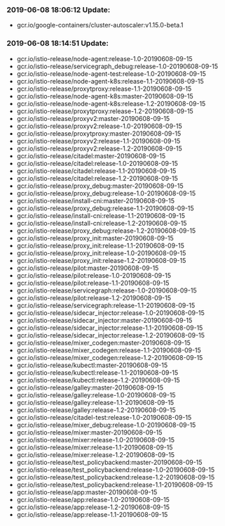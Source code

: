 ### 2019-06-08 18:06:12 Update:

- gcr.io/google-containers/cluster-autoscaler:v1.15.0-beta.1
### 2019-06-08 18:14:51 Update:

- gcr.io/istio-release/node-agent:release-1.0-20190608-09-15
- gcr.io/istio-release/servicegraph_debug:release-1.0-20190608-09-15
- gcr.io/istio-release/node-agent-test:release-1.0-20190608-09-15
- gcr.io/istio-release/node-agent-k8s:release-1.1-20190608-09-15
- gcr.io/istio-release/proxytproxy:release-1.1-20190608-09-15
- gcr.io/istio-release/node-agent-k8s:master-20190608-09-15
- gcr.io/istio-release/node-agent-k8s:release-1.2-20190608-09-15
- gcr.io/istio-release/proxytproxy:release-1.2-20190608-09-15
- gcr.io/istio-release/proxyv2:master-20190608-09-15
- gcr.io/istio-release/proxyv2:release-1.0-20190608-09-15
- gcr.io/istio-release/proxytproxy:master-20190608-09-15
- gcr.io/istio-release/proxyv2:release-1.1-20190608-09-15
- gcr.io/istio-release/proxyv2:release-1.2-20190608-09-15
- gcr.io/istio-release/citadel:master-20190608-09-15
- gcr.io/istio-release/citadel:release-1.0-20190608-09-15
- gcr.io/istio-release/citadel:release-1.1-20190608-09-15
- gcr.io/istio-release/citadel:release-1.2-20190608-09-15
- gcr.io/istio-release/proxy_debug:master-20190608-09-15
- gcr.io/istio-release/proxy_debug:release-1.0-20190608-09-15
- gcr.io/istio-release/install-cni:master-20190608-09-15
- gcr.io/istio-release/proxy_debug:release-1.1-20190608-09-15
- gcr.io/istio-release/install-cni:release-1.1-20190608-09-15
- gcr.io/istio-release/install-cni:release-1.2-20190608-09-15
- gcr.io/istio-release/proxy_debug:release-1.2-20190608-09-15
- gcr.io/istio-release/proxy_init:master-20190608-09-15
- gcr.io/istio-release/proxy_init:release-1.1-20190608-09-15
- gcr.io/istio-release/proxy_init:release-1.0-20190608-09-15
- gcr.io/istio-release/proxy_init:release-1.2-20190608-09-15
- gcr.io/istio-release/pilot:master-20190608-09-15
- gcr.io/istio-release/pilot:release-1.0-20190608-09-15
- gcr.io/istio-release/pilot:release-1.1-20190608-09-15
- gcr.io/istio-release/servicegraph:release-1.0-20190608-09-15
- gcr.io/istio-release/pilot:release-1.2-20190608-09-15
- gcr.io/istio-release/servicegraph:release-1.1-20190608-09-15
- gcr.io/istio-release/sidecar_injector:release-1.0-20190608-09-15
- gcr.io/istio-release/sidecar_injector:master-20190608-09-15
- gcr.io/istio-release/sidecar_injector:release-1.1-20190608-09-15
- gcr.io/istio-release/sidecar_injector:release-1.2-20190608-09-15
- gcr.io/istio-release/mixer_codegen:master-20190608-09-15
- gcr.io/istio-release/mixer_codegen:release-1.1-20190608-09-15
- gcr.io/istio-release/mixer_codegen:release-1.2-20190608-09-15
- gcr.io/istio-release/kubectl:master-20190608-09-15
- gcr.io/istio-release/kubectl:release-1.1-20190608-09-15
- gcr.io/istio-release/kubectl:release-1.2-20190608-09-15
- gcr.io/istio-release/galley:master-20190608-09-15
- gcr.io/istio-release/galley:release-1.0-20190608-09-15
- gcr.io/istio-release/galley:release-1.1-20190608-09-15
- gcr.io/istio-release/galley:release-1.2-20190608-09-15
- gcr.io/istio-release/citadel-test:release-1.0-20190608-09-15
- gcr.io/istio-release/mixer_debug:release-1.0-20190608-09-15
- gcr.io/istio-release/mixer:master-20190608-09-15
- gcr.io/istio-release/mixer:release-1.0-20190608-09-15
- gcr.io/istio-release/mixer:release-1.1-20190608-09-15
- gcr.io/istio-release/mixer:release-1.2-20190608-09-15
- gcr.io/istio-release/test_policybackend:master-20190608-09-15
- gcr.io/istio-release/test_policybackend:release-1.0-20190608-09-15
- gcr.io/istio-release/test_policybackend:release-1.2-20190608-09-15
- gcr.io/istio-release/test_policybackend:release-1.1-20190608-09-15
- gcr.io/istio-release/app:master-20190608-09-15
- gcr.io/istio-release/app:release-1.0-20190608-09-15
- gcr.io/istio-release/app:release-1.2-20190608-09-15
- gcr.io/istio-release/app:release-1.1-20190608-09-15
